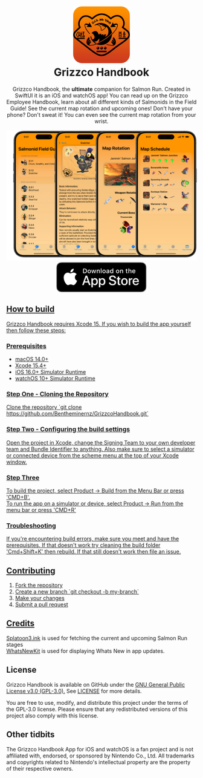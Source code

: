 
<h1 align="center">
  <img src="https://raw.githubusercontent.com/Bentheminernz/bentheminernz/main/ReadMeIcon.png" width="150">
  <br>
  <b>Grizzco Handbook</b>
</h1>

<p align="center">
	Grizzco Handbook, the <b>ultimate</b> companion for Salmon Run. Created in SwiftUI it is an iOS and watchOS app! You can read up on the Grizzco Employee Handbook, learn about all different kinds of Salmonids in the Field Guide! See the current map rotation and upcoming ones! Don't have your phone? Don't sweat it! You can even see the current map rotation from your wrist.
	<br><br>
	<img src="https://raw.githubusercontent.com/Bentheminernz/bentheminernz/main/AppScreenshotCollection.png" width="750">
	<br>
	 <a href="https://apps.apple.com/nz/app/grizzco-handbook/id6557054576"><img src="https://raw.githubusercontent.com/Bentheminernz/bentheminernz/fce1c88db802b49241bd49d278ce524b2270e35c/Download_on_the_App_Store_Badge_US-UK_RGB_blk_092917.svg">
</p>

<h2>How to build</h2>
<p>Grizzco Handbook requires Xcode 15. If you wish to build the app yourself then follow these steps:</p>
<h3>Prerequisites</h3>
<ul>
	<li>macOS 14.0+</li>
	<li>Xcode 15.4+</li>
	<li>iOS 16.0+ Simulator Runtime</li>
	<li>watchOS 10+ Simulator Runtime</li>
</ul>
<h3>Step One - Cloning the Repository</h3>
<p>Clone the repository `git clone https://github.com/Bentheminernz/GrizzcoHandbook.git`</p>
<h3>Step Two - Configuring the build settings</h3>
<p>Open the project in Xcode, change the Signing Team to your own developer team and Bundle Identifier to anything. Also make sure to select a simulator or connected device from the scheme menu at the top of your Xcode window.</p>
<h3>Step Three</h3>
<p>To build the project, select Product -> Build from the Menu Bar or press 'CMD+B'.<br>
To run the app on a simulator or device, select Product -> Run from the menu bar or press 'CMD+R'</p>
<h3>Troubleshooting</h3>
<p>If you're encountering build errors, make sure you meet and have the prerequisites. If that doesn't work try cleaning the build folder 'Cmd+Shift+K' then rebuild. If that still doesn't work then file an issue.</p>

<h2>Contributing</h2>
<ol>
	<li>Fork the repository</li>
	<li>Create a new branch `git checkout -b my-branch`</li>
	<li>Make your changes</li>
	<li>Submit a pull request</li>
</ol>

<h2>Credits</h2>
<a href="https://splatoon3.ink">Splatoon3.ink</a> is used for fetching the current and upcoming Salmon Run stages
<br>
<a href="https://github.com/SvenTiigi/WhatsNewKit">WhatsNewKit</a> is used for displaying Whats New in app updates.

<h2>License</h2>
<p>Grizzco Handbook is available on GitHub under the <a href="https://www.gnu.org/licenses/gpl-3.0.html">GNU General Public License v3.0 (GPL-3.0).</a> See <a href="#">LICENSE</a> for more details.</p>
<p>You are free to use, modify, and distribute this project under the terms of the GPL-3.0 license. Please ensure that any redistributed versions of this project also comply with this license.</p>

<h2>Other tidbits</h2>
<p>The Grizzco Handbook App for iOS and watchOS is a fan project and is not affiliated with, endorsed, or sponsored by Nintendo Co., Ltd. All trademarks and copyrights related to Nintendo's intellectual property are the property of their respective owners.</p>


